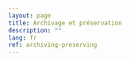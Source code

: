 ```yaml
---
layout: page
title: Archivage et préservation
description: ""
lang: fr
ref: archiving-preserving
---
```

